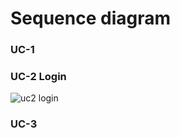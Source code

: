 # Sequence diagram

### UC-1

### UC-2 Login
![uc2 login](https://user-images.githubusercontent.com/59490892/117151119-ba593a00-adf3-11eb-8168-b7a410407b71.JPG)

### UC-3
